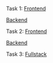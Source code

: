 Task 1:
[Frontend](https://savory-worm-69e.notion.site/Full-Stack-Django-Front-end-Task-1-22eec001f9d9410b9f318513f17082c0)

[Backend](https://www.notion.so/Full-Stack-Django-Backend-Task-1-dd900888b79944c3b10062f8d89d60b3?pvs=4)

Task 2:
[Frontend](https://savory-worm-69e.notion.site/Full-Stack-Django-Front-end-Task-2-ReactJS-Fundamentals-175ff84cffcb4c31b310841d6a821b4f)

[Backend](https://savory-worm-69e.notion.site/Full-Stack-Django-Backend-Task-2-Django-REST-Framework-6d8e9894c9e048a29c80dd63db12df79?pvs=74)

Task 3:
[Fullstack](https://savory-worm-69e.notion.site/Full-Stack-Django-Task-3-AI-Based-Fitness-Application-a22adc0b304b4e6fab3b4fb9c731e3a9?pvs=4)
